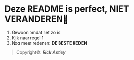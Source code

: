 # Deze README is perfect, NIET VERANDEREN🗿

1. Gewoon omdat het zo is
2. Kijk naar regel 1
3. Nog meer redenen: [**DE BESTE REDEN**](https://youtu.be/dQw4w9WgXcQ?si=OC_GlE4yt-o7mba8)

> Copyright©️: ***Rick Astley***

